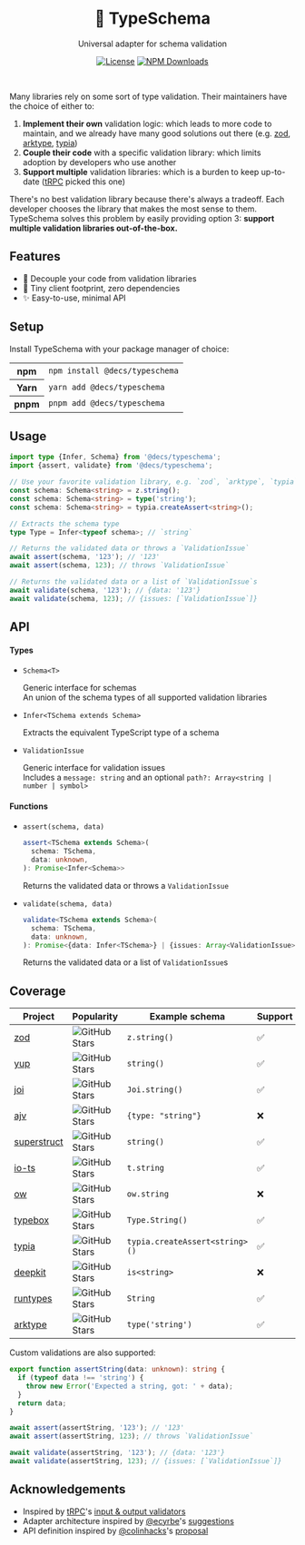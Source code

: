 <div id="header">
  <h1 align="center">🛵 TypeSchema</h1>
  <p align="center">Universal adapter for schema validation</p>
  <p align="center">
  <a href="https://opensource.org/licenses/MIT" rel="nofollow"><img src="https://img.shields.io/github/license/decs/typeschema" alt="License"></a>
  <a href="https://www.npmjs.com/package/@decs/typeschema" rel="nofollow"><img src="https://img.shields.io/npm/dw/@decs/typeschema.svg" alt="NPM Downloads"></a>
  </p>

  <br />
</div>

Many libraries rely on some sort of type validation. Their maintainers have the choice of either to:

1. ⁠**Implement their own** validation logic: which leads to more code to maintain, and we already have many good solutions out there (e.g. [zod](https://zod.dev), [arktype](https://arktype.io), [typia](https://typia.io))
1. **Couple their code** with a specific validation library: which limits adoption by developers who use another
1. **Support multiple** validation libraries: which is a burden to keep up-to-date ([tRPC](https://trpc.io/) picked this one)

There's no best validation library because there's always a tradeoff. Each developer chooses the library that makes the most sense to them. TypeSchema solves this problem by easily providing option 3: **support multiple validation libraries out-of-the-box.**

## Features

- 🚀 Decouple your code from validation libraries
- 🍃 Tiny client footprint, zero dependencies
- ✨ Easy-to-use, minimal API

## Setup

Install TypeSchema with your package manager of choice:

<table>
  <tr>
    <th>npm</th>
    <td><code>npm install @decs/typeschema</code></td>
  </tr>
  <tr>
    <th>Yarn</th>
    <td><code>yarn add @decs/typeschema</code></td>
  </tr>
  <tr>
    <th>pnpm</th>
    <td><code>pnpm add @decs/typeschema</code></td>
  </tr>
</table>

## Usage

```ts
import type {Infer, Schema} from '@decs/typeschema';
import {assert, validate} from '@decs/typeschema';

// Use your favorite validation library, e.g. `zod`, `arktype`, `typia`
const schema: Schema<string> = z.string();
const schema: Schema<string> = type('string');
const schema: Schema<string> = typia.createAssert<string>();

// Extracts the schema type
type Type = Infer<typeof schema>; // `string`

// Returns the validated data or throws a `ValidationIssue`
await assert(schema, '123'); // '123'
await assert(schema, 123); // throws `ValidationIssue`

// Returns the validated data or a list of `ValidationIssue`s
await validate(schema, '123'); // {data: '123'}
await validate(schema, 123); // {issues: [`ValidationIssue`]}
```

## API

#### Types

- `Schema<T>`

  Generic interface for schemas<br />An union of the schema types of all supported validation libraries

- `Infer<TSchema extends Schema>`

  Extracts the equivalent TypeScript type of a schema

- `ValidationIssue`

  Generic interface for validation issues<br />Includes a `message: string` and an optional `path?: Array<string | number | symbol>`

#### Functions

- `assert(schema, data)`

  ```ts
  assert<TSchema extends Schema>(
    schema: TSchema,
    data: unknown,
  ): Promise<Infer<Schema>>
  ```

  Returns the validated data or throws a `ValidationIssue`

- `validate(schema, data)`

  ```ts
  validate<TSchema extends Schema>(
    schema: TSchema,
    data: unknown,
  ): Promise<{data: Infer<TSchema>} | {issues: Array<ValidationIssue>}>
  ```

  Returns the validated data or a list of `ValidationIssue`s

## Coverage

| Project                                            | Popularity                                                                                       | Example schema                 | Support |
| -------------------------------------------------- | ------------------------------------------------------------------------------------------------ | ------------------------------ | ------- |
| [zod](https://zod.dev)                             | ![GitHub Stars](https://img.shields.io/github/stars/colinhacks/zod.svg?style=social)             | `z.string()`                   | ✅      |
| [yup](https://github.com/jquense/yup)              | ![GitHub Stars](https://img.shields.io/github/stars/jquense/yup.svg?style=social)                | `string()`                     | ✅      |
| [joi](https://joi.dev)                             | ![GitHub Stars](https://img.shields.io/github/stars/hapijs/joi.svg?style=social)                 | `Joi.string()`                 | ✅      |
| [ajv](https://ajv.js.org)                          | ![GitHub Stars](https://img.shields.io/github/stars/ajv-validator/ajv.svg?style=social)          | `{type: "string"}`             | ❌      |
| [superstruct](https://docs.superstructjs.org)      | ![GitHub Stars](https://img.shields.io/github/stars/ianstormtaylor/superstruct.svg?style=social) | `string()`                     | ✅      |
| [io-ts](https://gcanti.github.io/io-ts)            | ![GitHub Stars](https://img.shields.io/github/stars/gcanti/io-ts.svg?style=social)               | `t.string`                     | ✅      |
| [ow](https://sindresorhus.com/ow)                  | ![GitHub Stars](https://img.shields.io/github/stars/sindresorhus/ow.svg?style=social)            | `ow.string`                    | ❌      |
| [typebox](https://github.com/sinclairzx81/typebox) | ![GitHub Stars](https://img.shields.io/github/stars/sinclairzx81/typebox.svg?style=social)       | `Type.String()`                | ✅      |
| [typia](https://typia.io)                          | ![GitHub Stars](https://img.shields.io/github/stars/samchon/typia.svg?style=social)              | `typia.createAssert<string>()` | ✅      |
| [deepkit](https://deepkit.io)                      | ![GitHub Stars](https://img.shields.io/github/stars/deepkit/deepkit-framework.svg?style=social)  | `is<string>`                   | ❌      |
| [runtypes](https://github.com/pelotom/runtypes)    | ![GitHub Stars](https://img.shields.io/github/stars/pelotom/runtypes.svg?style=social)           | `String`                       | ✅      |
| [arktype](https://arktype.io)                      | ![GitHub Stars](https://img.shields.io/github/stars/arktypeio/arktype.svg?style=social)          | `type('string')`               | ✅      |

Custom validations are also supported:

```ts
export function assertString(data: unknown): string {
  if (typeof data !== 'string') {
    throw new Error('Expected a string, got: ' + data);
  }
  return data;
}

await assert(assertString, '123'); // '123'
await assert(assertString, 123); // throws `ValidationIssue`

await validate(assertString, '123'); // {data: '123'}
await validate(assertString, 123); // {issues: [`ValidationIssue`]}
```

## Acknowledgements

- Inspired by [tRPC](https://trpc.io/)'s [input & output validators](https://trpc.io/docs/server/validators)
- Adapter architecture inspired by [@ecyrbe](https://github.com/ecyrbe)'s [suggestions](https://github.com/decs/typeschema/issues/1)
- API definition inspired by [@colinhacks](https://github.com/colinhacks)'s [proposal](https://twitter.com/colinhacks/status/1634284724796661761)
